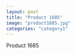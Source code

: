 ```yaml
---
layout: post
title: "Product 1685"
image: "product1685.jpg"
categories: "category1"
---
```

Product 1685
